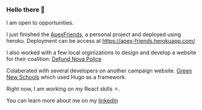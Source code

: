 ### Hello there 👋

I am open to opportunities. 

I just finished the [ApexFriends](https://github.com/CJThornburg/APEXFriends), a personal project and deployed using heroku. 
Deployment can be access at https://apex-friends.herokuapp.com/ 

I also worked with a few local orginizations to design and develop a website for their coalition: 
[Defund Nova Police](https://www.defundnovapolice.net/)

Colaberated with several developers on another campaign website. [Green New Schools](https://greennewschools.com/) which used Hugo as a framework.

Right now, I am working on my React skills ⚛️.

 
You can learn more about me on my [linkedIn](https://www.linkedin.com/in/chris-thornburg-40b81297/)


<!--
**CJThornburg/CJThornburg** is a ✨ _special_ ✨ repository because its `README.md` (this file) appears on your GitHub profile.

Here are some ideas to get you started:

- 🔭 I’m currently working on ...
- 🌱 I’m currently learning ...
- 👯 I’m looking to collaborate on ...
- 🤔 I’m looking for help with ...
- 💬 Ask me about ...
- 📫 How to reach me: ...
- 😄 Pronouns: ...
- ⚡ Fun fact: ...
-->
